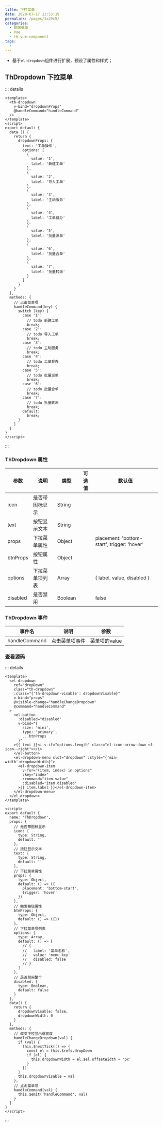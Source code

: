 ```yaml
---
title: 下拉菜单
date: 2020-07-17 13:53:19
permalink: /pages/3a29c5/
categories: 
  - 前端框架
  - Vue
  - th-vue-component
tags: 
  - 
---
```


- 基于`el-dropdown`组件进行扩展，预设了属性和样式；

<!-- more -->

## ThDropdown 下拉菜单

<!-- ![image-20200413100324632](/img/th-vue-component/image-20200413100324632.png) -->

::: details
```vue
<template>
  <th-dropdown
    v-bind="dropdownProps"
    @handleCommand="handleCommand"
  />
</template>
<script>
export default {
  data () { 
    return {
      dropdownProps: {
        text: '工单操作',
        options: [
          {
            value: '1',
            label: '新建工单'
          },
          {
            value: '2',
            label: '导入工单'
          },
          {
            value: '3',
            label: '主动服务'
          },
          {
            value: '4',
            label: '工单督办'
          },
          {
            value: '5',
            label: '批量派单'
          },
          {
            value: '6',
            label: '批量合单'
          },
          {
            value: '7',
            label: '批量转派'
          }
        ]
      }
    }
  },
  methods: {
    // 点击菜单项
    handleCommand(key) {
      switch (key) {
        case '1':
          // todo 新建工单
          break;
        case '2':
          // todo 导入工单
          break;
        case '3':
          // todo 主动服务
          break;
        case '4':
          // todo 工单督办
          break;
        case '5':
          // todo 批量派单
          break;
        case '6':
          // todo 批量合单
          break;
        case '7':
          // todo 批量转派
          break;
        default:
          break;
      }
    }
  }
}
</script>
```
:::

### ThDropdown 属性

| 参数     | 说明           | 类型    | 可选值 | 默认值                                      |
| -------- | -------------- | ------- | ------ | ------------------------------------------- |
| icon     | 是否带图标显示 | String  |        |                                             |
| text     | 按钮显示文本   | String  |        |                                             |
| props    | 下拉菜单属性   | Object  |        | placement: 'bottom-start', trigger: 'hover' |
| btnProps | 按钮属性       | Object  |        |                                             |
| options  | 下拉菜单项列表 | Array   |        | { label, value, disabled }                  |
| disabled | 是否禁用       | Boolean |        | false                                       |

### ThDropdown 事件

| 事件名        | 说明           | 参数          |
| ------------- | -------------- | ------------- |
| handleCommand | 点击菜单项事件 | 菜单项的value |

### 查看源码

::: details
```vue
<template>
  <el-dropdown
    ref="dropDown"
    class="th-dropdown"
    :class="{'th-dropdown-visable': dropdownVisable}"
    v-bind="props"
    @visible-change="handleChangeDropdown"
    @command="handleCommand"
  >
    <el-button
      :disabled="disabled"
      v-bind="{
        size: 'mini',
        type: 'primary',
        ...btnProps
      }"
    >{{ text }}<i v-if="options.length" class="el-icon-arrow-down el-icon--right"></i>
    </el-button>
    <el-dropdown-menu slot="dropdown" :style="{'min-width':dropdownWidth}">
      <el-dropdown-item
        v-for="(item, index) in options"
        :key="index"
        :command="item.value"
        :disabled="item.disabled"
      >{{ item.label }}</el-dropdown-item>
    </el-dropdown-menu>
  </el-dropdown>
</template>

<script>
export default {
  name: 'ThDropdown',
  props: {
    // 是否带图标显示
    icon: {
      type: String,
      default: ''
    },
    // 按钮显示文本
    text: {
      type: String,
      default: ''
    },
    // 下拉菜单属性
    props: {
      type: Object,
      default: () => ({
        placement: 'bottom-start',
        trigger: 'hover'
      })
    },
    // 触发按钮属性
    btnProps: {
      type: Object,
      default: () => ({})
    },
    // 下拉菜单项列表
    options: {
      type: Array,
      default: () => [
        // {
        //   label: '菜单名称',
        //   value: 'menu_key'
        //   disabled: false
        // }
      ]
    },
    // 是否禁用整个
    disabled: {
      type: Boolean,
      default: false
    }
  },
  data() {
    return {
      dropdownVisable: false,
      dropdownWidth: 0
    }
  },
  methods: {
    // 改变下拉显示框宽度
    handleChangeDropdown(val) {
      if (val) {
        this.$nextTick(() => {
          const el = this.$refs.dropDown
          if (el) {
            this.dropdownWidth = el.$el.offsetWidth + 'px'
          }
        })
      }
      this.dropdownVisable = val
    },
    // 点击菜单项
    handleCommand(val) {
      this.$emit('handleCommand', val)
    }
  }
}
</script>

```
:::